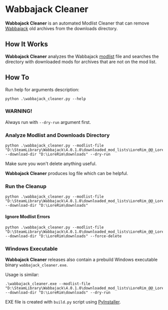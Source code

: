 # Wabbajack Cleaner

**Wabbajack Cleaner** is an automated Modlist Cleaner that can remove [Wabbajack](https://www.wabbajack.org/) old archives from the downloads directory.

## How It Works

**Wabbajack Cleaner** analyzes the Wabbajack [modlist](https://wiki.wabbajack.org/modlist_author_documentation/Introduction.html) file and searches the directory with downloaded mods for archives that are not on the mod list.

## How To

Run help for arguments description:

```
python .\wabbajack_cleaner.py --help
```

### WARNING!

Always run with `--dry-run` argument first.

### Analyze Modlist and Downloads Directory

```
python .\wabbajack_cleaner.py --modlist-file "D:\SteamLibrary\Wabbajack\4.0.1.0\downloaded_mod_lists\LoreRim_@@_LoreRim.wabbajack" --download-dir "D:\LoreRim\downloads" --dry-run
```

Make sure you won't delete anything useful.

**Wabbajack Cleaner** produces log file which can be helpful.

### Run the Cleanup

```
python .\wabbajack_cleaner.py --modlist-file "D:\SteamLibrary\Wabbajack\4.0.1.0\downloaded_mod_lists\LoreRim_@@_LoreRim.wabbajack" --download-dir "D:\LoreRim\downloads"
```

#### Ignore Modlist Errors

```
python .\wabbajack_cleaner.py --modlist-file "D:\SteamLibrary\Wabbajack\4.0.1.0\downloaded_mod_lists\LoreRim_@@_LoreRim.wabbajack" --download-dir "D:\LoreRim\downloads" --force-delete
```

### Windows Executable

**Wabbajack Cleaner** releases also contain a prebuild Windows executable binary `wabbajack_cleaner.exe`.

Usage is similar:

```
.\wabbajack_cleaner.exe --modlist-file "D:\SteamLibrary\Wabbajack\4.0.1.0\downloaded_mod_lists\LoreRim_@@_LoreRim.wabbajack" --download-dir "D:\LoreRim\downloads" --dry-run
```

EXE file is created with `build.py` script using [PyInstaller](https://pyinstaller.org/).

